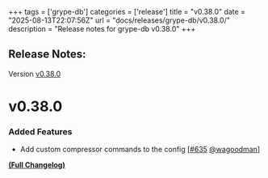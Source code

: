 +++
tags = ['grype-db']
categories = ['release']
title = "v0.38.0"
date = "2025-08-13T22:07:56Z"
url = "docs/releases/grype-db/v0.38.0/"
description = "Release notes for grype-db v0.38.0"
+++

## Release Notes:
Version [v0.38.0](https://github.com/anchore/grype-db/releases/tag/v0.38.0)

# v0.38.0

### Added Features

- Add custom compressor commands to the config [[#635](https://github.com/anchore/grype-db/pull/635) [@wagoodman](https://github.com/wagoodman)]

**[(Full Changelog)](https://github.com/anchore/grype-db/compare/v0.37.0...v0.38.0)**
